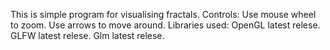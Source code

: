 This is simple program for visualising fractals.
Controls:
  Use mouse wheel to zoom.
  Use arrows to move around.
Libraries used:
  OpenGL latest relese.
  GLFW latest relese.
  Glm latest relese.
